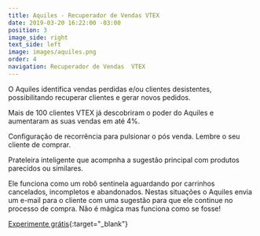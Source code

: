 ```yaml
---
title: Aquiles - Recuperador de Vendas VTEX
date: 2019-03-20 16:22:00 -03:00
position: 3
image_side: right
text_side: left
image: images/aquiles.png
order: 4
navigation: Recuperador de Vendas  VTEX
---
```


O Aquiles identifica vendas perdidas e/ou clientes desistentes, possibilitando recuperar clientes e gerar novos pedidos.

Mais de 100 clientes VTEX já descobriram o poder do Aquiles e aumentaram as suas vendas em até 4%.

Configuração de recorrência para pulsionar o pós venda. Lembre o seu cliente de comprar.

Prateleira inteligente que acompnha a sugestão principal com produtos parecidos ou similares.

Ele funciona como um robô sentinela aguardando por carrinhos cancelados, incompletos e abandonados. Nestas situações o Aquiles envia um e-mail para o cliente com uma sugestão para que ele continue no processo de compra.
Não é mágica mas funciona como se fosse!

[Experimente grátis](http://aquiles.click){:target="_blank"}